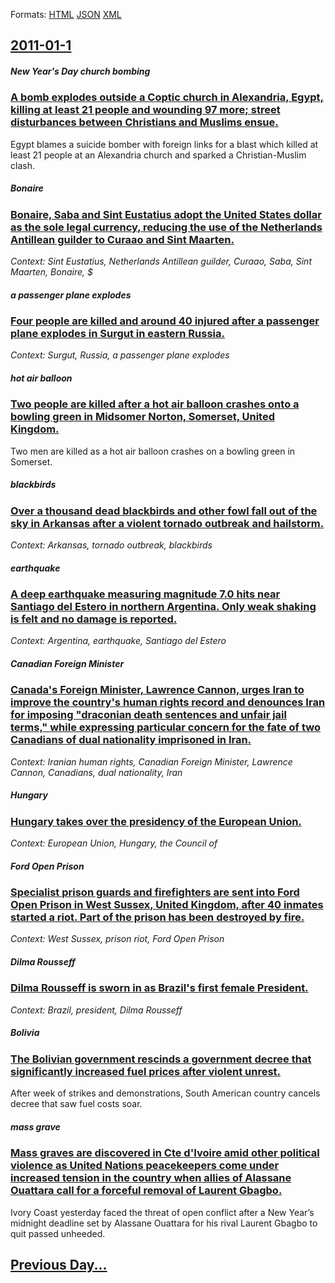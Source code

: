
Formats: [HTML](2011/01/1/index.html)  [JSON](2011/01/1/index.json)  [XML](2011/01/1/index.xml)  

## [2011-01-1](/news/2011/01/1/index.md)

##### New Year's Day church bombing
### [A bomb explodes outside a Coptic church in Alexandria, Egypt, killing at least 21 people and wounding 97 more; street disturbances between Christians and Muslims ensue. ](/news/2011/01/1/a-bomb-explodes-outside-a-coptic-church-in-alexandria-egypt-killing-at-least-21-people-and-wounding-97-more-street-disturbances-between-c.md)
Egypt blames a suicide bomber with foreign links for a blast which killed at least 21 people at an Alexandria church and sparked a Christian-Muslim clash.

##### Bonaire
### [Bonaire, Saba and Sint Eustatius adopt the United States dollar as the sole legal currency, reducing the use of the Netherlands Antillean guilder to Curaao and Sint Maarten. ](/news/2011/01/1/bonaire-saba-and-sint-eustatius-adopt-the-united-states-dollar-as-the-sole-legal-currency-reducing-the-use-of-the-netherlands-antillean-gu.md)
_Context: Sint Eustatius, Netherlands Antillean guilder, Curaao, Saba, Sint Maarten, Bonaire, $_

##### a passenger plane explodes
### [Four people are killed and around 40 injured after a passenger plane explodes in Surgut in eastern Russia. ](/news/2011/01/1/four-people-are-killed-and-around-40-injured-after-a-passenger-plane-explodes-in-surgut-in-eastern-russia.md)
_Context: Surgut, Russia, a passenger plane explodes_

##### hot air balloon
### [Two people are killed after a hot air balloon crashes onto a bowling green in Midsomer Norton, Somerset, United Kingdom. ](/news/2011/01/1/two-people-are-killed-after-a-hot-air-balloon-crashes-onto-a-bowling-green-in-midsomer-norton-somerset-united-kingdom.md)
Two men are killed as a hot air balloon crashes on a bowling green in Somerset.

##### blackbirds
### [Over a thousand dead blackbirds and other fowl fall out of the sky in Arkansas after a violent tornado outbreak and hailstorm. ](/news/2011/01/1/over-a-thousand-dead-blackbirds-and-other-fowl-fall-out-of-the-sky-in-arkansas-after-a-violent-tornado-outbreak-and-hailstorm.md)
_Context: Arkansas, tornado outbreak, blackbirds_

##### earthquake
### [A deep earthquake measuring magnitude 7.0 hits near Santiago del Estero in northern Argentina. Only weak shaking is felt and no damage is reported. ](/news/2011/01/1/a-deep-earthquake-measuring-magnitude-7-0-hits-near-santiago-del-estero-in-northern-argentina-only-weak-shaking-is-felt-and-no-damage-is-re.md)
_Context: Argentina, earthquake, Santiago del Estero_

##### Canadian Foreign Minister
### [Canada's Foreign Minister, Lawrence Cannon, urges Iran to improve the country's human rights record and denounces Iran for imposing "draconian death sentences and unfair jail terms," while expressing particular concern for the fate of two Canadians of dual nationality imprisoned in Iran. ](/news/2011/01/1/canada-s-foreign-minister-lawrence-cannon-urges-iran-to-improve-the-country-s-human-rights-record-and-denounces-iran-for-imposing-draconi.md)
_Context: Iranian human rights, Canadian Foreign Minister, Lawrence Cannon, Canadians, dual nationality, Iran_

##### Hungary
### [Hungary takes over the presidency of the European Union. ](/news/2011/01/1/hungary-takes-over-the-presidency-of-the-european-union.md)
_Context: European Union, Hungary, the Council of_

##### Ford Open Prison
### [Specialist prison guards and firefighters are sent into Ford Open Prison in West Sussex, United Kingdom, after 40 inmates started a riot. Part of the prison has been destroyed by fire. ](/news/2011/01/1/specialist-prison-guards-and-firefighters-are-sent-into-ford-open-prison-in-west-sussex-united-kingdom-after-40-inmates-started-a-riot-pa.md)
_Context: West Sussex, prison riot, Ford Open Prison_

##### Dilma Rousseff
### [Dilma Rousseff is sworn in as Brazil's first female President. ](/news/2011/01/1/dilma-rousseff-is-sworn-in-as-brazil-s-first-female-president.md)
_Context: Brazil, president, Dilma Rousseff_

##### Bolivia
### [The Bolivian government rescinds a government decree that significantly increased fuel prices after violent unrest. ](/news/2011/01/1/the-bolivian-government-rescinds-a-government-decree-that-significantly-increased-fuel-prices-after-violent-unrest.md)
After week of strikes and demonstrations, South American country cancels decree that saw fuel costs soar.

##### mass grave
### [Mass graves are discovered in Cte d'Ivoire amid other political violence as United Nations peacekeepers come under increased tension in the country when allies of Alassane Ouattara call for a forceful removal of Laurent Gbagbo. ](/news/2011/01/1/mass-graves-are-discovered-in-cote-d-ivoire-amid-other-political-violence-as-united-nations-peacekeepers-come-under-increased-tension-in-the.md)
Ivory Coast yesterday faced the threat of open conflict after a New Year’s midnight deadline set by Alassane Ouattara for his rival Laurent Gbagbo to quit passed unheeded.

## [Previous Day...](/news/2010/12/31/index.md)


